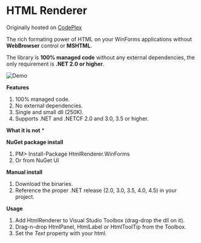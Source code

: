 HTML Renderer
=============

Originally hosted on [CodePlex](https://htmlrenderer.codeplex.com/)

The rich formating power of HTML on your WinForms applications without **WebBrowser** control or **MSHTML**.

The library is **100% managed code** without any external dependencies, the only requirement is **.NET 2.0 or higher**.

![Demo](http://download-codeplex.sec.s-msft.com/Download?ProjectName=HtmlRenderer&DownloadId=636137)

**Features**
 1. 100% managed code.
 3. No external dependencies.
 3. Single and small dll (250K).
 4. Supports .NET and .NETCF 2.0 and 3.0, 3.5 or higher.
 
**What it is not**
 * 

**NuGet package install**
 1. PM> Install-Package HtmlRenderer.WinForms
 2. Or from NuGet UI

**Manual install**
 1. Download the binaries.
 2. Reference the proper .NET release (2.0, 3.0, 3.5, 4.0, 4.5) in your project.

**Usage**
 1. Add HtmlRenderer to Visual Studio Toolbox (drag-drop the dll on it).
 2. Drag-n-drop HtmlPanel, HtmlLabel or HtmlToolTip from the Toolbox.
 3. Set the *Text* property with your html.
